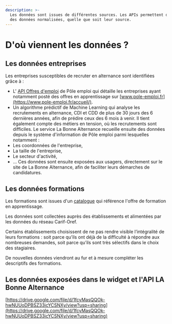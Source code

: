 ```yaml
---
description: >-
  Les données sont issues de différentes sources. Les APIs permettent d'obtenir
  des données normalisées, quelle que soit leur source.
---
```


# D'où viennent les données ?

## Les données entreprises

Les entreprises susceptibles de recruter en alternance sont identifiées grâce à :

* L' [API Offres d'emploi](https://www.emploi-store-dev.fr/portail-developpeur/detailapicatalogue/-offres-d-emploi-v2;jsessionid=TwfbmT9VOwr-cClDm6VfcIEFt04Pe2M7o_XEByxXlOf11uo935jR!636825591?id=5ba49d55243a5f9d2c5064a2) de Pôle emploi qui détaille les entreprises ayant notamment posté des offres en apprentissage sur [www.pole-emploi.fr](https://www.pole-emploi.fr/accueil/).
* Un algorithme prédictif de Machine Learning qui analyse les recrutements en alternance, CDI et CDD de plus de 30 jours des 6 dernières années, afin de prédire ceux des 6 mois à venir. Il tient également compte des métiers en tension, où les recrutements sont difficiles.  Le service La Bonne Alternance recueille ensuite des données depuis le système d'information de Pôle emploi parmi lesquelles notamment :
* Les coordonnées de l'entreprise, 
* La taille de l'entreprise,
* Le secteur d'activité, 
* ... Ces données sont ensuite exposées aux usagers, directement sur le site de La Bonne Alternance, afin de faciliter leurs démarches de candidatures.

## Les données formations

Les formations sont issues d'un [catalogue](https://mission-apprentissage.gitbook.io/general/les-nouveaux-services/un-catalogue-elargi-de-formations-en-apprentissage) qui référence l'offre de formation en apprentissage.

Les données sont collectées auprès des établissements et alimentées par les données du réseau Carif-Oref.

Certains établissements choisissent de ne pas rendre visible l’intégralité de leurs formations : soit parce qu’ils ont déjà de la difficulté à répondre aux nombreuses demandes, soit parce qu’ils sont très sélectifs dans le choix des stagiaires.

De nouvelles données viendront au fur et à mesure compléter les descriptifs des formations.

## Les données exposées dans le widget et l'API LA Bonne Alternance

[https://drive.google.com/file/d/1fcyMasQQOk-hwNUUoDPBSZ33icYCSNXy/view?usp=sharing](https://drive.google.com/file/d/1fcyMasQQOk-hwNUUoDPBSZ33icYCSNXy/view?usp=sharing)

